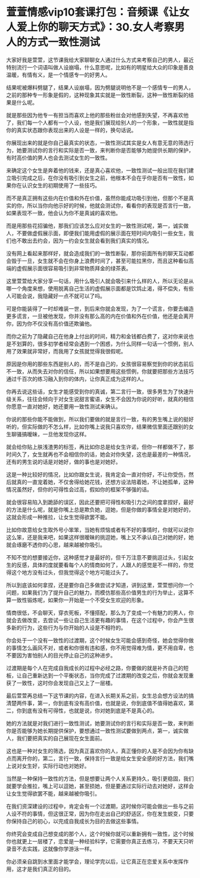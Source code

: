 # 萱萱情感vip10套课打包：音频课《让女人爱上你的聊天方式》：30.女人考察男人的方式一致性测试

大家好我是萱萱，这节课我给大家聊聊女人通过什么方式来考察自己的男人，最近特别流行一个词语叫做人设崩塌，什么意思呢，比如有的明星给大众的印象是善良温暖，有情有义，是一个情感专一的好男人。

结果呢被爆料劈腿了，结果人设崩塌，因为劈腿说明他不是一个感情专一的男人，之前的那种专一形象是假的，这种现象其实就是一致性断裂，这种一致性断裂的结果是什么呢。

就是那些因为他专一有担当而喜欢上他的那些粉丝会对他感到失望，不再喜欢他了，我们每一个人都有一个人设，他是我们展现给别人的一个形象，一致性就是指你的真实状态跟你表现出来的人设是一样的，换句话说。

你展现出来的就是你自己最真实的状态，一致性测试其实是女人有意无意的筛选行为，她要测试你的言行和实际是否一致，来判断你是否能够为她提供长期的保护，有时高价值的男人也会去测试女生的一致性。

来确定这个女生是奔着他的钱来，还是真心喜欢他，一致性测试一般出现在我们建立吸引完成之后，在你没有吸引到女生之前，他根本不会在乎你是否有一致性，如果你在认识女生的初期使用了一些技巧。

而不是真正拥有这些内在价值和外在价值，虽然你能成功吸引到他，但那个不是真实的你，所以当你向他示好的时候，他就会测试你，看看你的表现是否言行一致，如果表现不一致，他会认为你不是真诚的喜欢他。

而是用那些花招骗他，那我们应该怎么应对女生的一致性测试呢，第一，诚实做人，不要做虚假展示面，即便我们能用虚假的展示面在短时间内吸引一些女生，我们也不敢出去约会，因为一约会女生就会看到我们真实的情况。

没有网上看起来那样好，就会造成我们的一致性断裂，那你前面所有的聊天互动都会毁于一旦，女生就不会在你身上浪费时间了，甚至可能拉黑你，而且这种看似高端的虚假展示面很容易吸引到非常物质拜金的绿茶表。

这里萱萱给大家分享一句话，用什么吸引人就会吸引来什么样的人，所以无论是从哪一个角度来想，使用脱离自己生活的虚假展示面都是饮鸩止渴，得不偿失，有些人可能会说，我隐藏好一点不就可以了吗。

可是你能装得了一时却难装一世，到后来你就会发现，为了一个谎言，你要去编造更多谎言，一旦被他发现，你并没有那么高的内在价值和外在价值，他还是会离开你，因为你不仅没有高价值还欺骗他。

而你之前为了隐藏自己在他身上付出的时间，精力和金钱都白费了，这对你来说也是不划算的，很多初学者经常会遇到一个困惑，为什么同样一句话一个惯例，别人用了效果就非常好，而我用了女孩就觉得我很假呢。

原因是你用的那些东西是别人的，而不是自己的，女孩很容易察觉到你的状态前后不一致，从而失去对你的信任，所以如果想要用这些惯例，你就要把那些方法技巧通过千百次的练习融入到你的体内，让你真正成为这样的人。

你再去说这些话，女生才能感受到你的真诚，第二言行一致，很多男生为了快速升级关系，往往会倾向于对女生说甜言蜜语，女生不会因为你说的好听，就真的相信你愿意一直对她好，她还要用一致性测试来确认。

你说的那些你能不能做到，所以我们要做的就是言行一致，有的男生嘴上说的挺好听的，但实际做的不怎么样，比如你嘴上说我只喜欢你，结果微信里面还跟别的女生聊骚搞暧昧，一旦他发现你这样。

就会给你贴上肤浅渣男的标签，再比如你总是给女生许诺，但你一样都做不了，那时间久了，女生就再也不会相信你的话，她会对你失望，这也是最差的一种情况，还有的男生说的话是对她好，做的事也是对她好。

这是一种比较好的情况，比如你跟女生说，我肯定会一直对你好，不让你受伤，然后就真的一直宠着她，不仅舍得给她花钱，还想方设法陪着她，不让她孤单，这种情况虽然好，但你的可得性会过高，假如你的框架不够强的话。

就会很容易陷入到跪舔的误区，因此还要把可得性和吸引力之间的度拿捏好，最好的方法是什么呢，就是你嘴上总是欺负她，逗她，但是你做的事情全是对她好的，这就会形成一种推拉，让女生觉得欲罢不能。

比如你故意给女生取外号小笨笨，当她有烦恼或者有不好的事情时，你就可以说你这么笨，还是我来吧，如果这样很暧昧的挑逗她，嘴上又不承认自己对她的好，她就会琢磨不透你的心思，越来越被你吸引。

不知不觉的想要接近你，这种感觉才是最好的，但千万注意不要挑逗过头，引起女生的反感，具体的度就要看每个人的情商如何了，人跟人的感觉是不一样的，你觉得这个地方没有过头，但我觉得这个地方可能过头了。

所以到底该如何拿捏，还是要你自己多做尝试才知道，讲到这里，萱萱想问你一个问题，如果我们为了提升自己的魅力，而模仿那些高价值男生的行为举止，这算不算一致性锻炼呢，如果你一开始是一个不受女生欢迎的形象。

情商很低，不会聊天，穿衣死板，不懂搭配，那么为了变成一个有魅力的男人，你就会去做改变，去尝试一些让自己生活更有趣的事情，在这个过程中，你会产生很多新的行为，这些行为与你开始的人设是不相符的。

你会处于一个没有一致性的过渡期，这个时候女生可能会感到奇怪，她会觉得你做的事情怎么画风不对，或者和你很有违和感，你不用觉得难为情，更不用自卑，也不要因为害怕别人的目光停止自己的这种进步。

过渡期是每个人在完成自我成长的过程中必经之路，你要做的就是补齐自己的短板，让自己重新达到一个平衡状态，当你完成了过渡期的改变之后，你就会发现重获了一致性，这时你会发现自己又上了一层楼。

最后萱萱再总结一下这节课的内容，在进入长期关系之前，女生总会想方设法的搞清楚两件事，第一，你到底有没有高价值，也就是说，你到底值不值得她喜欢，第二，你到底有没有可得性，也就是说，你对她到底是不是真心的。

她的方法就是对我们进行一致性测试，她要测试你的言行和实际是否一致，来判断你是否能够为她长期提供保护，要想通过一致性测试要做到两点，第一，诚实做人，我们要把真实的自己展现在女生面前。

这也是一种对女生的筛选，因为真正喜欢你的人，真正懂你的人是不会因为你有缺点而离开你的，第二，言行一致，保持言行一致是给女生安全感的好方法，我们嘴上说对女生好，实际行动也对她好。

当然是一种保持一致性的方法，但是想要让两个人关系更持久，吸引更稳固，我们就要学会推拉，嘴上可以逗她，甚至损她，但是要通过实际行动去对她好，这样会让女生觉得欲罢不能，越来越被你吸引。

在我们资深建设的过程中，肯定会有一个过渡期，这时候你可能会做出一些与之前人设不符的事情，但这很正常，因为你在走出自己的舒适区，你在发生蜕变，只要你保持自己的初心，以完成自我成长为目的去做这些事情。

你终究会变成自己想变成的那个人，这个时候你就可以重新拥有一致性，这个时候你也就更上一层楼了，恋爱是一种经验科学，它需要你真正去练习，不要天天只听录音不去实践，这就像你学游泳一样。

你必须亲自跳到水里面才能学会，理论学完以后，让它真正在恋爱关系中发挥作用，这才是我们真正的目的。